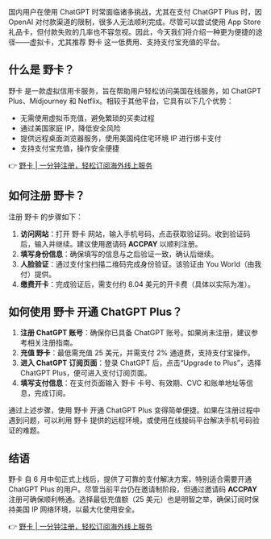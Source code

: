 国内用户在使用 ChatGPT 时常面临诸多挑战，尤其在支付 ChatGPT Plus 时，因 OpenAI 对付款渠道的限制，很多人无法顺利完成。尽管可以尝试使用 App Store 礼品卡，但付款失败的几率也不容忽视。因此，今天我们将介绍一种更为便捷的途径——虚拟卡，尤其推荐 野卡 这一低费用、支持支付宝充值的平台。

## 什么是 野卡？

野卡 是一款虚拟信用卡服务，旨在帮助用户轻松访问美国在线服务，如 ChatGPT Plus、Midjourney 和 Netflix。相较于其他平台，它具有以下几个优势：

- 无需使用虚拟币充值，避免繁琐的买卖过程
- 通过美国家庭 IP，降低安全风险
- 提供远程桌面浏览器服务，使用美国纯住宅环境 IP 进行绑卡支付
- 支持支付宝充值，操作安全便捷

👉 [野卡 | 一分钟注册，轻松订阅海外线上服务](https://bit.ly/bewildcard)

## 如何注册 野卡？

注册 野卡 的步骤如下：

1. **访问网站**：打开 野卡 网站，输入手机号码，点击获取验证码。收到验证码后，输入并继续。建议使用邀请码 **ACCPAY** 以顺利注册。
2. **填写身份信息**：确保填写的信息与之后验证一致，确认后继续。
3. **人脸验证**：通过支付宝扫描二维码完成身份验证。该验证由 You World（由我付）提供。
4. **缴费开卡**：完成验证后，需支付约 8.04 美元的开卡费（具体以实际为准）。

## 如何使用 野卡 开通 ChatGPT Plus？

1. **注册 ChatGPT 账号**：确保你已具备 ChatGPT 账号。如果尚未注册，建议参考相关注册指南。
2. **充值 野卡**：最低需充值 25 美元，并需支付 2% 通道费，支持支付宝操作。
3. **进入 ChatGPT 订阅页面**：登录 ChatGPT 后，点击“Upgrade to Plus”，选择 ChatGPT Plus，便可进入支付订阅页面。
4. **填写支付信息**：在支付页面输入 野卡 卡号、有效期、CVC 和账单地址等信息，完成订阅。

通过上述步骤，使用 野卡 开通 ChatGPT Plus 变得简单便捷。如果在注册过程中遇到问题，可以利用 野卡 提供的远程环境，或使用在线接码平台解决手机号码验证的难题。

## 结语

野卡 自 6 月中旬正式上线后，提供了可靠的支付解决方案，特别适合需要开通 ChatGPT Plus 的用户。尽管当前平台仍在邀请制阶段，但通过邀请码 **ACCPAY** 注册可确保顺利畅通。选择最低充值额（25 美元）也是明智之举，确保订阅时保持美国 IP 网络环境，以最大化使用安全。

👉 [野卡 | 一分钟注册，轻松订阅海外线上服务](https://bit.ly/bewildcard)